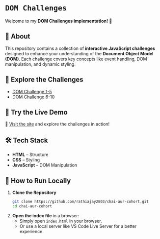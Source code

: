 # `DOM Challenges`

Welcome to my **DOM Challenges implementation!** 🚀  

## 📌 About  
This repository contains a collection of **interactive JavaScript challenges** designed to enhance your understanding of the **Document Object Model (DOM)**. Each challenge covers key concepts like event handling, DOM manipulation, and dynamic styling.  

## 📂 Explore the Challenges  

- [DOM Challenge 1-5](./DOM-challenge[1-5]/README.md)  
- [DOM Challenge 6-10](./DOM-Challenges[6-10]/README.md)  

## 🚀 Try the Live Demo  
🔗 [Visit the site](https://rathiajay2803.github.io/chai-aur-cohort/) and explore the challenges in action!  

## 🛠 Tech Stack  
- **HTML** – Structure  
- **CSS** – Styling  
- **JavaScript** – DOM Manipulation  

## 🔧 How to Run Locally  

1. **Clone the Repository**  
   ```sh
   git clone https://github.com/rathiajay2803/chai-aur-cohort.git
   cd chai-aur-cohort
   ```
2. **Open the index file** in a browser:  
   - Simply open `index.html` in your browser.  
   - Or use a local server like VS Code Live Server for a better experience. 
